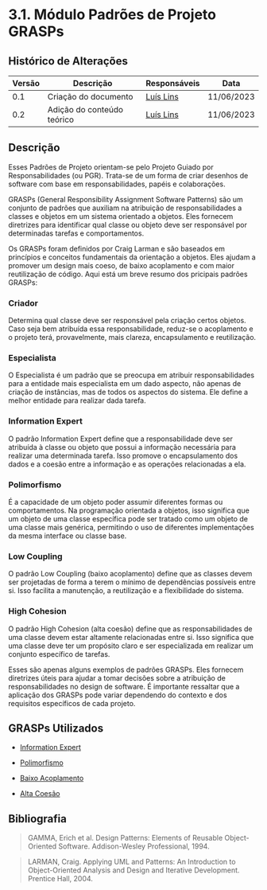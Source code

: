 # 3.1. Módulo Padrões de Projeto GRASPs

## Histórico de Alterações

| Versão | Descrição                           | Responsáveis                                 | Data       |
| ------ | ----------------------------------- | -------------------------------------------- | ---------- |
| 0.1    | Criação do documento | [Luís Lins](https://github.com/luisgaboardi) | 11/06/2023 |
| 0.2    | Adição do conteúdo teórico | [Luís Lins](https://github.com/luisgaboardi) | 11/06/2023 |

## Descrição
Esses Padrões de Projeto orientam-se pelo Projeto Guiado por Responsabilidades (ou PGR). Trata-se de um forma de criar desenhos de software com base em responsabilidades, papéis e colaborações.

GRASPs (General Responsibility Assignment Software Patterns) são um conjunto de padrões que auxiliam na atribuição de responsabilidades a classes e objetos em um sistema orientado a objetos. Eles fornecem diretrizes para identificar qual classe ou objeto deve ser responsável por determinadas tarefas e comportamentos.

Os GRASPs foram definidos por Craig Larman e são baseados em princípios e conceitos fundamentais da orientação a objetos. Eles ajudam a promover um design mais coeso, de baixo acoplamento e com maior reutilização de código. Aqui está um breve resumo dos pricipais padrões GRASPs:

### Criador
Determina qual classe deve ser responsável pela criação certos objetos. Caso seja bem atribuída essa responsabilidade, reduz-se o acoplamento e o projeto terá, provavelmente, mais clareza, encapsulamento e reutilização.

### Especialista
O Especialista é um padrão que se preocupa em atribuir responsabilidades para a entidade
mais especialista em um dado aspecto, não apenas de criação de instâncias, mas de todos os aspectos do sistema. Ele define a melhor entidade para realizar dada tarefa.

### Information Expert
O padrão Information Expert define que a responsabilidade deve ser atribuída à classe ou objeto que possui a informação necessária para realizar uma determinada tarefa. Isso promove o encapsulamento dos dados e a coesão entre a informação e as operações relacionadas a ela.

### Polimorfismo
É a capacidade de um objeto poder assumir diferentes formas ou comportamentos. Na programação orientada a objetos, isso significa que um objeto de uma classe específica pode ser tratado como um objeto de uma classe mais genérica, permitindo o uso de diferentes implementações da mesma interface ou classe base.

### Low Coupling
O padrão Low Coupling (baixo acoplamento) define que as classes devem ser projetadas de forma a terem o mínimo de dependências possíveis entre si. Isso facilita a manutenção, a reutilização e a flexibilidade do sistema.

### High Cohesion
O padrão High Cohesion (alta coesão) define que as responsabilidades de uma classe devem estar altamente relacionadas entre si. Isso significa que uma classe deve ter um propósito claro e ser especializada em realizar um conjunto específico de tarefas.

Esses são apenas alguns exemplos de padrões GRASPs. Eles fornecem diretrizes úteis para ajudar a tomar decisões sobre a atribuição de responsabilidades no design de software. É importante ressaltar que a aplicação dos GRASPs pode variar dependendo do contexto e dos requisitos específicos de cada projeto.

## GRASPs Utilizados

+ [Information Expert](GRASP/3.1.1.InformationExpert.md)

+ [Polimorfismo](GRASP/3.1.2.Polimorfismo.md)

+ [Baixo Acoplamento](GRASP/3.1.3.BaixoAcoplamento.md)

+ [Alta Coesão](GRASP/3.1.4.AltaCoesao.md)

## Bibliografia
> GAMMA, Erich et al. Design Patterns: Elements of Reusable Object-Oriented Software. Addison-Wesley Professional, 1994.

> LARMAN, Craig. Applying UML and Patterns: An Introduction to Object-Oriented Analysis and Design and Iterative Development. Prentice Hall, 2004.
